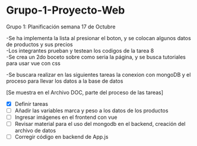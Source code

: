 # Grupo-1-Proyecto-Web
Grupo 1: Planificación semana 17 de Octubre

-Se ha implementa la lista al presionar el boton, y se colocan algunos datos de productos y sus precios  
-Los integrantes prueban y testean los codigos de la tarea 8  
-Se crea un 2do boceto sobre como seria la página, y se busca tutoriales para usar vue con css  

-Se buscara realizar en las siguientes tareas la conexion con mongoDB y el proceso para llevar los datos a la base de datos

[Se muestra en el Archivo DOC, parte del proceso de las tareas]

- [X] Definir tareas
- [ ] Añadir las variables marca y peso a los datos de los productos
- [ ] Ingresar imágenes en el frontend con vue
- [ ] Revisar material para el uso del mongodb en el backend, creación del archivo de datos
- [ ] Corregir código en backend de App.js
